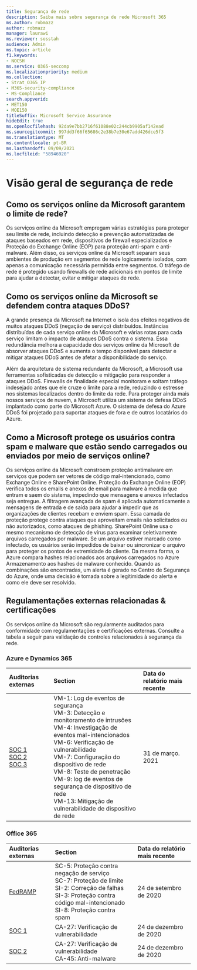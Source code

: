 ```yaml
---
title: Segurança de rede
description: Saiba mais sobre segurança de rede Microsoft 365
ms.author: robmazz
author: robmazz
manager: laurawi
ms.reviewer: sosstah
audience: Admin
ms.topic: article
f1.keywords:
- NOCSH
ms.service: O365-seccomp
ms.localizationpriority: medium
ms.collection:
- Strat_O365_IP
- M365-security-compliance
- MS-Compliance
search.appverid:
- MET150
- MOE150
titleSuffix: Microsoft Service Assurance
hideEdit: true
ms.openlocfilehash: 92da9e7bb2716f61088e02c244cb9905af142ead
ms.sourcegitcommit: 997dd3f66f65686c2e38b7e30e67add426dce5f3
ms.translationtype: MT
ms.contentlocale: pt-BR
ms.lasthandoff: 09/09/2021
ms.locfileid: "58946920"
---
```

# <a name="network-security-overview"></a>Visão geral de segurança de rede

## <a name="how-do-microsoft-online-services-secure-the-network-boundary"></a>Como os serviços online da Microsoft garantem o limite de rede?

Os serviços online da Microsoft empregam várias estratégias para proteger seu limite de rede, incluindo detecção e prevenção automatizadas de ataques baseados em rede, dispositivos de firewall especializados e Proteção do Exchange Online (EOP) para proteção anti-spam e anti-malware. Além disso, os serviços online da Microsoft separam seus ambientes de produção em segmentos de rede logicamente isolados, com apenas a comunicação necessária permitida entre segmentos. O tráfego de rede é protegido usando firewalls de rede adicionais em pontos de limite para ajudar a detectar, evitar e mitigar ataques de rede.

## <a name="how-do-microsoft-online-services-defend-against-ddos-attacks"></a>Como os serviços online da Microsoft se defendem contra ataques DDoS?

A grande presença da Microsoft na Internet o isola dos efeitos negativos de muitos ataques DDoS (negação de serviço) distribuídos. Instâncias distribuídas de cada serviço online da Microsoft e várias rotas para cada serviço limitam o impacto de ataques DDoS contra o sistema. Essa redundância melhora a capacidade dos serviços online da Microsoft de absorver ataques DDoS e aumenta o tempo disponível para detectar e mitigar ataques DDoS antes de afetar a disponibilidade do serviço.

Além da arquitetura de sistema redundante da Microsoft, a Microsoft usa ferramentas sofisticadas de detecção e mitigação para responder a ataques DDoS. Firewalls de finalidade especial monitoram e soltam tráfego indesejado antes que ele cruze o limite para a rede, reduzindo o estresse nos sistemas localizados dentro do limite da rede. Para proteger ainda mais nossos serviços de nuvem, a Microsoft utiliza um sistema de defesa DDoS implantado como parte do Microsoft Azure. O sistema de defesa do Azure DDoS foi projetado para suportar ataques de fora e de outros locatários do Azure.

## <a name="how-does-microsoft-protect-users-against-spam-and-malware-being-uploaded-or-sent-through-online-services"></a>Como a Microsoft protege os usuários contra spam e malware que estão sendo carregados ou enviados por meio de serviços online?

Os serviços online da Microsoft constroem proteção antimalware em serviços que podem ser vetores de código mal-intencionado, como Exchange Online e SharePoint Online. Proteção do Exchange Online (EOP) verifica todos os emails e anexos de email para malware à medida que entram e saem do sistema, impedindo que mensagens e anexos infectados seja entregue. A filtragem avançada de spam é aplicada automaticamente a mensagens de entrada e de saída para ajudar a impedir que as organizações de clientes recebam e enviem spam. Essa camada de proteção protege contra ataques que aproveitam emails não solicitados ou não autorizados, como ataques de phishing. SharePoint Online usa o mesmo mecanismo de detecção de vírus para examinar seletivamente arquivos carregados por malware. Se um arquivo estiver marcado como infectado, os usuários serão impedidos de baixar ou sincronizar o arquivo para proteger os pontos de extremidade do cliente. Da mesma forma, o Azure compara hashes relacionados aos arquivos carregados no Azure Armazenamento aos hashes de malware conhecido. Quando as combinações são encontradas, um alerta é gerado no Centro de Segurança do Azure, onde uma decisão é tomada sobre a legitimidade do alerta e como ele deve ser resolvido.

## <a name="related-external-regulations--certifications"></a>Regulamentações externas relacionadas & certificações

Os serviços online da Microsoft são regularmente auditados para conformidade com regulamentações e certificações externas. Consulte a tabela a seguir para validação de controles relacionados à segurança da rede.

### <a name="azure-and-dynamics-365"></a>Azure e Dynamics 365

| **Auditorias externas** | **Section** | **Data do relatório mais recente** |
|:--------------------|:------------|:-----------------------|
| [SOC 1](https://servicetrust.microsoft.com/ViewPage/MSComplianceGuideV3?command=Download&downloadType=Document&downloadId=b8721ebd-af20-42fe-b22f-8332b0a19517&tab=7027ead0-3d6b-11e9-b9e1-290b1eb4cdeb&docTab=7027ead0-3d6b-11e9-b9e1-290b1eb4cdeb_SOC_%2F_SSAE_16_Reports) <br> [SOC 2](https://servicetrust.microsoft.com/ViewPage/MSComplianceGuideV3?command=Download&downloadType=Document&downloadId=234a0f57-83c1-4afc-a586-a0e7a59592f7&tab=7027ead0-3d6b-11e9-b9e1-290b1eb4cdeb&docTab=7027ead0-3d6b-11e9-b9e1-290b1eb4cdeb_SOC_%2F_SSAE_16_Reports) <br> [SOC 3](https://servicetrust.microsoft.com/ViewPage/MSComplianceGuideV3?command=Download&downloadType=Document&downloadId=75c8cbf6-e456-473c-a05e-34fea888ec2a&tab=7027ead0-3d6b-11e9-b9e1-290b1eb4cdeb&docTab=7027ead0-3d6b-11e9-b9e1-290b1eb4cdeb_SOC_%2F_SSAE_16_Reports) | VM-1: Log de eventos de segurança <br> VM-3: Detecção e monitoramento de intrusões <br> VM-4: Investigação de eventos mal-intencionados <br> VM-6: Verificação de vulnerabilidade <br> VM-7: Configuração do dispositivo de rede <br> VM-8: Teste de penetração <br> VM-9: log de eventos de segurança de dispositivo de rede <br> VM-13: Mitigação de vulnerabilidade de dispositivo de rede | 31 de março. 2021 |

### <a name="office-365"></a>Office 365

| **Auditorias externas** | **Section** | **Data do relatório mais recente** |
|:--------------------|:------------|:-----------------------|
| [FedRAMP](https://compliance.microsoft.com/compliancemanager) | SC-5: Proteção contra negação de serviço <br> SC-7: Proteção de limite <br> SI-2: Correção de falhas <br> SI-3: Proteção contra código mal-intencionado <br> SI-8: Proteção contra spam | 24 de setembro de 2020 |
| [SOC 1](https://servicetrust.microsoft.com/ViewPage/MSComplianceGuideV3?command=Download&downloadType=Document&downloadId=90df3f9c-3aaf-4dbf-99d0-ca9f2991721b&tab=7027ead0-3d6b-11e9-b9e1-290b1eb4cdeb&docTab=7027ead0-3d6b-11e9-b9e1-290b1eb4cdeb_SOC_%2F_SSAE_16_Reports) | CA-27: Verificação de vulnerabilidade | 24 de dezembro de 2020 |
| [SOC 2](https://servicetrust.microsoft.com/ViewPage/MSComplianceGuideV3?command=Download&downloadType=Document&downloadId=a73c1738-7892-42b7-acd3-87b6371c53f6&tab=7027ead0-3d6b-11e9-b9e1-290b1eb4cdeb&docTab=7027ead0-3d6b-11e9-b9e1-290b1eb4cdeb_SOC_%2F_SSAE_16_Reports) | CA-27: Verificação de vulnerabilidade <br> CA-45: Anti-malware | 24 de dezembro de 2020 |